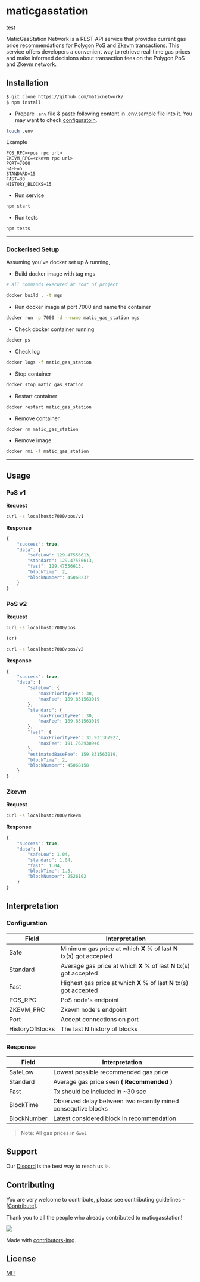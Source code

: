 # maticgasstation

test

MaticGasStation Network is a REST API service that provides current gas price recommendations for Polygon PoS and Zkevm transactions. This service offers developers a convenient way to retrieve real-time gas prices and make informed decisions about transaction fees on the Polygon PoS and Zkevm network.

## Installation

```bash
$ git clone https://github.com/maticnetwork/
$ npm install
```

-   Prepare `.env` file & paste following content in .env.sample file into it. You may want to check [configuratoin](#configuration).

```bash
touch .env
```

Example

```
POS_RPC=<pos rpc url>
ZKEVM_RPC=<zkevm rpc url>
PORT=7000
SAFE=5
STANDARD=15
FAST=30
HISTORY_BLOCKS=15
```

-   Run service

```bash
npm start
```

-   Run tests

```bash
npm tests
```

---

### Dockerised Setup

Assuming you've docker set up & running,

-   Build docker image with tag mgs

```bash
# all commands executed at root of project

docker build . -t mgs
```

-   Run docker image at port 7000 and name the container

```bash
docker run -p 7000 -d --name matic_gas_station mgs
```

-   Check docker container running

```bash
docker ps
```

-   Check log

```bash
docker logs -f matic_gas_station
```

-   Stop container

```bash
docker stop matic_gas_station
```

-   Restart container

```bash
docker restart matic_gas_station
```

-   Remove container

```bash
docker rm matic_gas_station
```

-   Remove image

```bash
docker rmi -f matic_gas_station
```

---

## Usage

### PoS v1

**Request**

```bash
curl -s localhost:7000/pos/v1
```

**Response**

```js
{
	"success": true,
	"data": {
		"safeLow": 129.47556613,
		"standard": 129.47556613,
		"fast": 129.47556613,
		"blockTime": 2,
		"blockNumber": 45068237
	}
}
```

### PoS v2

**Request**

```bash
curl -s localhost:7000/pos

(or)

curl -s localhost:7000/pos/v2
```

**Response**

```js
{
	"success": true,
	"data": {
		"safeLow": {
			"maxPriorityFee": 30,
			"maxFee": 189.831563019
		},
		"standard": {
			"maxPriorityFee": 30,
			"maxFee": 189.831563019
		},
		"fast": {
			"maxPriorityFee": 31.931367927,
			"maxFee": 191.762930946
		},
		"estimatedBaseFee": 159.831563019,
		"blockTime": 2,
		"blockNumber": 45068158
	}
}
```

### Zkevm

**Request**

```bash
curl -s localhost:7000/zkevm
```

**Response**

```js
{
	"success": true,
	"data": {
		"safeLow": 1.04,
		"standard": 1.04,
		"fast": 1.04,
		"blockTime": 1.5,
		"blockNumber": 2526102
	}
}
```

## Interpretation

### Configuration

| Field           | Interpretation                                                      |
| --------------- | ------------------------------------------------------------------- |
| Safe            | Minimum gas price at which **X** % of last **N** tx(s) got accepted |
| Standard        | Average gas price at which **X** % of last **N** tx(s) got accepted |
| Fast            | Highest gas price at which **X** % of last **N** tx(s) got accepted |
| POS_RPC         | PoS node's endpoint                                                 |
| ZKEVM_PRC       | Zkevm node's endpoint                                               |
| Port            | Accept connections on port                                          |
| HistoryOfBlocks | The last N history of blocks                                        |

### Response

| Field       | Interpretation                                               |
| ----------- | ------------------------------------------------------------ |
| SafeLow     | Lowest possible recommended gas price                        |
| Standard    | Average gas price seen **( Recommended )**                   |
| Fast        | Tx should be included in ~30 sec                             |
| BlockTime   | Observed delay between two recently mined consequtive blocks |
| BlockNumber | Latest considered block in recommendation                    |

> Note: All gas prices in `Gwei`

## Support

Our [Discord](https://discord.gg/0xPolygonDevs) is the best way to reach us ✨.

## Contributing

You are very welcome to contribute, please see contributing guidelines - [[Contribute](./CONTRIBUTING.md)].

Thank you to all the people who already contributed to maticgasstation!

<a href="https://github.com/maticnetwork/maticgasstation/graphs/contributors">
  <img src="https://contrib.rocks/image?repo=maticnetwork/maticgasstation" />
</a>

Made with [contributors-img](https://contrib.rocks).

## License

[MIT](./LICENSE)
